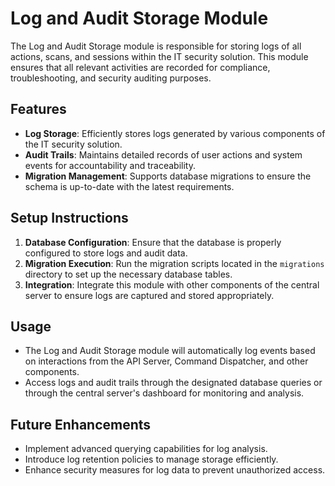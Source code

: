 # Log and Audit Storage Module

The Log and Audit Storage module is responsible for storing logs of all actions, scans, and sessions within the IT security solution. This module ensures that all relevant activities are recorded for compliance, troubleshooting, and security auditing purposes.

## Features

- **Log Storage**: Efficiently stores logs generated by various components of the IT security solution.
- **Audit Trails**: Maintains detailed records of user actions and system events for accountability and traceability.
- **Migration Management**: Supports database migrations to ensure the schema is up-to-date with the latest requirements.

## Setup Instructions

1. **Database Configuration**: Ensure that the database is properly configured to store logs and audit data.
2. **Migration Execution**: Run the migration scripts located in the `migrations` directory to set up the necessary database tables.
3. **Integration**: Integrate this module with other components of the central server to ensure logs are captured and stored appropriately.

## Usage

- The Log and Audit Storage module will automatically log events based on interactions from the API Server, Command Dispatcher, and other components.
- Access logs and audit trails through the designated database queries or through the central server's dashboard for monitoring and analysis.

## Future Enhancements

- Implement advanced querying capabilities for log analysis.
- Introduce log retention policies to manage storage efficiently.
- Enhance security measures for log data to prevent unauthorized access.